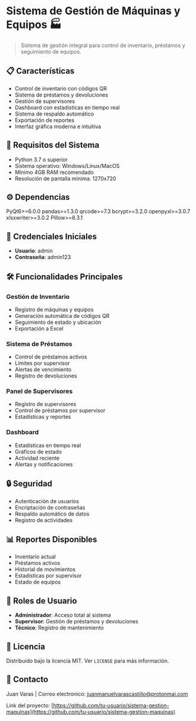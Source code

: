 # Sistema de Gestión de Máquinas y Equipos 🏭
> Sistema de gestión integral para control de inventario, préstamos y seguimiento de equipos.

## 📋 Características

- Control de inventario con códigos QR
- Sistema de préstamos y devoluciones
- Gestión de supervisores
- Dashboard con estadísticas en tiempo real
- Sistema de respaldo automático
- Exportación de reportes
- Interfaz gráfica moderna e intuitiva

## 🔧 Requisitos del Sistema

- Python 3.7 o superior
- Sistema operativo: Windows/Linux/MacOS
- Mínimo 4GB RAM recomendado
- Resolución de pantalla mínima: 1270x720

## ⚙️ Dependencias

PyQt6>=6.0.0
pandas>=1.3.0
qrcode>=7.3
bcrypt>=3.2.0
openpyxl>=3.0.7
xlsxwriter>=3.0.2
Pillow>=8.3.1

## 🔑 Credenciales Iniciales

- **Usuario**: admin
- **Contraseña**: admin123

## 🛠️ Funcionalidades Principales

### Gestión de Inventario
- Registro de máquinas y equipos
- Generación automática de códigos QR
- Seguimiento de estado y ubicación
- Exportación a Excel

### Sistema de Préstamos
- Control de préstamos activos
- Límites por supervisor
- Alertas de vencimiento
- Registro de devoluciones

### Panel de Supervisores
- Registro de supervisores
- Control de préstamos por supervisor
- Estadísticas y reportes

### Dashboard
- Estadísticas en tiempo real
- Gráficos de estado
- Actividad reciente
- Alertas y notificaciones

## 🔒 Seguridad

- Autenticación de usuarios
- Encriptación de contraseñas
- Respaldo automático de datos
- Registro de actividades

## 📊 Reportes Disponibles

- Inventario actual
- Préstamos activos
- Historial de movimientos
- Estadísticas por supervisor
- Estado de equipos

## 👥 Roles de Usuario

- **Administrador**: Acceso total al sistema
- **Supervisor**: Gestión de préstamos y devoluciones
- **Técnico**: Registro de mantenimiento


## 📝 Licencia

Distribuido bajo la licencia MIT. Ver `LICENSE` para más información.

## 📧 Contacto

Juan Varas | Correo electronico: juanmanuelvarascastillo@protonmai.com

Link del proyecto: [https://github.com/tu-usuario/sistema-gestion-maquinas](https://github.com/tu-usuario/sistema-gestion-maquinas)










